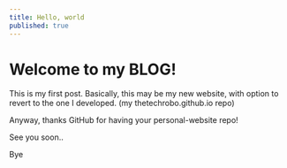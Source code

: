 ```yaml
---
title: Hello, world
published: true
---
```


# Welcome to my BLOG!

This is my first post. Basically, this may be my new website, with option to revert to the one I developed. (my thetechrobo.github.io repo)

Anyway, thanks GitHub for having your personal-website repo! 

See you soon..


Bye
